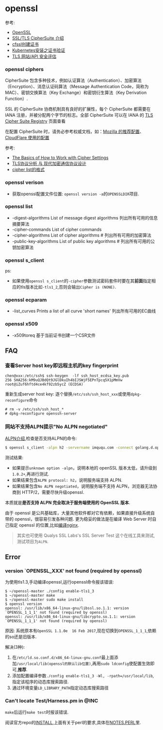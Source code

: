 # openssl

参考:
- [OpenSSL](https://netkiller.github.io/cryptography/openssl/index.html)
- [SSL/TLS CipherSuite 介绍](https://blog.helong.info/blog/2015/01/23/ssl_tls_ciphersuite_intro/)
- [cfssl创建证书](https://www.centos.bz/2017/09/k8s%E9%83%A8%E7%BD%B2%E4%B9%8B%E4%BD%BF%E7%94%A8cfssl%E5%88%9B%E5%BB%BA%E8%AF%81%E4%B9%A6/)
- [Kubernetes安装之证书验证](https://jimmysong.io/posts/kubernetes-tls-certificate/)
- [TLS 网站/API 安全评估](https://myssl.com/)

### openssl ciphers
CipherSuite 包含多种技术，例如认证算法（Authentication）、加密算法（Encryption）、消息认证码算法（Message Authentication Code，简称为 MAC）、密钥交换算法（Key Exchange）和密钥衍生算法（Key Derivation Function）.

SSL 的 CipherSuite 协商机制具有良好的扩展性，每个 CipherSuite 都需要在 IANA 注册，并被分配两个字节的标志。全部 CipherSuite 可以在 IANA 的 [TLS Cipher Suite Registry](https://www.iana.org/assignments/tls-parameters/tls-parameters.xhtml#tls-parameters-4) 页面查看

在配置 CipherSuite 时，请务必参考权威文档，如：[Mozilla 的推荐配置](https://wiki.mozilla.org/Security/Server_Side_TLS#Recommended_configurations)、[CloudFlare 使用的配置](https://github.com/cloudflare/sslconfig/blob/master/conf)

参考:
- [The Basics of How to Work with Cipher Settings](https://drjohnstechtalk.com/blog/2011/09/the-basics-of-how-to-work-with-ciphers/)
- [TLS协议分析 与 现代加密通信协议设计](http://ju.outofmemory.cn/entry/210548)
- [cipher list的格式](http://timd.cn/2016/06/29/nginx-https/)

### openssl verison
- 获取openssl配置文件位置: `openssl version -a`的`OPENSSLDIR`项目.

### openssl list
- -digest-algorithms      List of message digest algorithms 列出所有可用的信息摘要算法
- -cipher-commands        List of cipher commands
- -cipher-algorithms      List of cipher algorithms # 列出所有可用的加密算法
- -public-key-algorithms  List of public key algorithms # 列出所有可用的公钥加密算法

### openssl s_client

ps:
- 如果使用`openssl s_client`的`-cipher`参数测试密码套件时要在其**前面**指定相应的tls版本比如`-tls1_2`,否则会输出`Cipher is (NONE)`.

### openssl ecparam
- -list_curves           Prints a list of all curve 'short names' 列出所有可用的EC曲线

### openssl x509
- -x509toreq             基于当前证书创建一个CSR文件

## FAQ
### 查看Server host key即远程主机的key fingerprint
```
chen@xxx:/etc/ssh$ ssh-keygen  -lf ssh_host_ecdsa_key.pub
256 SHA256:kM9uQJBdQt9JGlDkuIh4bIJSWjF5EPnTpcq5X1pMmVw root@iZuf6hftd4ce4kf92zb5ycZ (ECDSA)
```

重新生成server host key:
逐个替换`/etc/ssh/ssh_host_xxx`或使用`dpkg-reconfigure`命令

```
# rm -v /etc/ssh/ssh_host_*
# dpkg-reconfigure openssh-server
```

### 网站不支持ALPN提示"No ALPN negotiated"
[ALPN介绍](https://imququ.com/post/enable-alpn-asap.html),检查是否支持ALPN的命令:
```sh
$ openssl s_client -alpn h2 -servername imququ.com -connect golang.d.openhello.net:443 < /dev/null | grep 'ALPN'
```
测试结果:
- 如果提示`unknown option -alpn`，说明本地的 openSSL 版本太低，请升级到`1.0.2+`,再进行测试.
- 如果结果包含`ALPN protocol: h2`，说明服务端支持 ALPN.
- 如果结果包含`No ALPN negotiated`，说明服务端不支持 ALPN，浏览器无法协商到 HTTP/2，需要尽快升级openssl.

本质就是**是否支持 ALPN 完全取决于服务端使用的 OpenSSL 版本**.

由于 openssl 是公共基础库，大量其他软件都对它有依赖，如果直接升级系统自带的 openssl，很容易引发各种问题. 更为稳妥的做法是在编译 Web Server 时自己指定 openssl 的位置,比如[编译nginx](https://imququ.com/post/enable-tls-1-3.html).

> 其实也可使用 Qualys SSL Labs's SSL Server Test 这个在线工具来测试,测试项目为`ALPN`.

## Error
### version `OPENSSL_XXX' not found (required by openssl)
为使用tls1.3,手动编译openssl,运行openssl命令报该错误:
```
$ ~/openssl-master ./config enable-tls1_3 
$ ~/openssl-master make
$ ~/openssl-master sudo make install
$ openssl version
openssl: /usr/lib/x86_64-linux-gnu/libssl.so.1.1: version `OPENSSL_1_1_1' not found (required by openssl)
openssl: /usr/lib/x86_64-linux-gnu/libcrypto.so.1.1: version `OPENSSL_1_1_1' not found (required by openssl)
```

原因:
系统原本有`OpenSSL 1.1.0e  16 Feb 2017`,现在切换到`OPENSSL_1_1_1`,依赖的so还是旧版本.

解决(3种):
1. 在`/etc/ld.so.conf.d/x86_64-linux-gnu.conf`最上面添加`/usr/local/lib(openssl的默认lib位置)`,再用`sudo ldconfig`使配置生效即可,**推荐**.
1. 添加配置编译参数`./config enable-tls1_3 -Wl, -rpath=/usr/local/lib`,指定该程序的动态库搜索路径.
1. 通过环境变量`LD_LIBRARY_PATH`指定动态库搜索路径

### Can't locate Test/Harness.pm in @INC
`make`后运行`make test`时报该错误.

阅读官方repo的[INSTALL](https://github.com/openssl/openssl/blob/master/INSTALL),上面有关于perl的要求,具体在[NOTES.PERL](https://github.com/openssl/openssl/blob/master/NOTES.PERL)里.